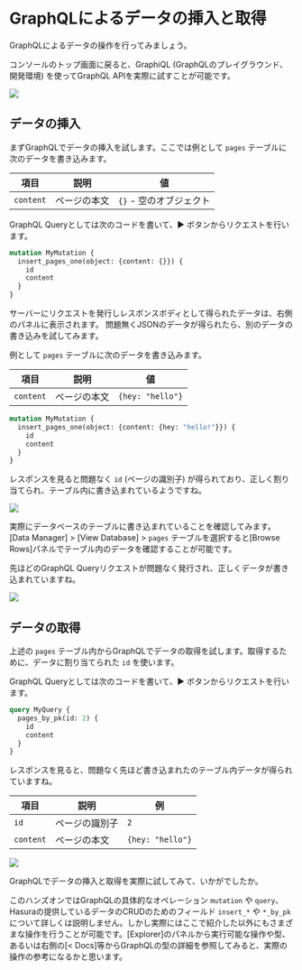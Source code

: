 # GraphQLによるデータの挿入と取得

GraphQLによるデータの操作を行ってみましょう。

コンソールのトップ画面に戻ると、GraphiQL (GraphQLのプレイグラウンド、開発環境) を使ってGraphQL APIを実際に試すことが可能です。

![](https://lh3.googleusercontent.com/ygTdByArh1HC1hmh_Eq76ExXmcy0bq2k2y4uBgS3Gdqs7VPb9SjsjuPa_vB5o55Wt69yswx-UHHbjhLdQLH0Cnd2zLMKIWU8wKpQ_zPXmpKki6H5ugVg8B7qDwfY2qnZthheXM-h9w=w1280)

## データの挿入

まずGraphQLでデータの挿入を試します。ここでは例として `pages` テーブルに次のデータを書き込みます。

| 項目      | 説明         | 値                      |
| --------- | ------------ | ----------------------- |
| `content` | ページの本文 | `{}` - 空のオブジェクト |

GraphQL Queryとしては次のコードを書いて、▶ ボタンからリクエストを行います。

<!-- prettier-ignore-start -->
```graphql
mutation MyMutation {
  insert_pages_one(object: {content: {}}) {
    id
    content
  }
}
```
<!-- prettier-ignore-end -->

サーバーにリクエストを発行しレスポンスボディとして得られたデータは、右側のパネルに表示されます。
問題無くJSONのデータが得られたら、別のデータの書き込みを試してみます。

例として `pages` テーブルに次のデータを書き込みます。

| 項目      | 説明         | 値               |
| --------- | ------------ | ---------------- |
| `content` | ページの本文 | `{hey: "hello"}` |

<!-- prettier-ignore-start -->
```graphql
mutation MyMutation {
  insert_pages_one(object: {content: {hey: "hello!"}}) {
    id
    content
  }
}
```
<!-- prettier-ignore-end -->

レスポンスを見ると問題なく `id` (ページの識別子) が得られており、正しく割り当てられ、テーブル内に書き込まれているようですね。

![](https://lh3.googleusercontent.com/jJ11PeUPl-HOu38_Om5KSwm0WguYTopL9Gw1SXX7x9RxRfiBfNNp9Su6FtzzEwsQGZNm8HUX76McMs1YfuhnU9tJWgZoJfpma7_Zk8U2SaOgizNV-G4TA4eKIE5yR5cglZai43It2g=w1280)

実際にデータベースのテーブルに書き込まれていることを確認してみます。[Data Manager] > [View Database] > `pages` テーブルを選択すると[Browse Rows]パネルでテーブル内のデータを確認することが可能です。

先ほどのGraphQL Queryリクエストが問題なく発行され、正しくデータが書き込まれていますね。

![](https://lh3.googleusercontent.com/2ExXahoxvOy25dwNkM8YhlVdlo_3T5kjqGDSRzDfV2O3TV3gjK2F03zp_ewSuafsH_nyS0voOsX5G6uahxSgNRp-BpYpQSCFE36v85D_sEaSnfMcGwPnQMI7kWqsV0X1aUAQhnUgqg=w1280)

## データの取得

上述の `pages` テーブル内からGraphQLでデータの取得を試します。取得するために、データに割り当てられた `id` を使います。

GraphQL Queryとしては次のコードを書いて、▶ ボタンからリクエストを行います。

<!-- prettier-ignore-start -->
```graphql
query MyQuery {
  pages_by_pk(id: 2) {
    id
    content
  }
}
```
<!-- prettier-ignore-end -->

レスポンスを見ると、問題なく先ほど書き込まれたのテーブル内データが得られていますね。

| 項目      | 説明           | 例               |
| --------- | -------------- | ---------------- |
| `id`      | ページの識別子 | `2`              |
| `content` | ページの本文   | `{hey: "hello"}` |

![](https://lh3.googleusercontent.com/WE8Pqbr0M-RwfGTxoq8uPyZcLkjppcP_g5HVGastYV_pr7Q_mYB9svilyeTRF7G0WK7g4Xgi19AgamY-8h9xuo_05AKb5r96dtiJJpWe7IX7aJjCs9fBssMxhAZUfDA1OsJ1NZ_Yvw=w1280)

GraphQLでデータの挿入と取得を実際に試してみて、いかがでしたか。

このハンズオンではGraphQLの具体的なオペレーション `mutation` や `query`、Hasuraの提供しているデータのCRUDのためのフィールド `insert_*` や `*_by_pk` について詳しくは説明しません。しかし実際にはここで紹介した以外にもさまざまな操作を行うことが可能です。[Explorer]のパネルから実行可能な操作や型、あるいは右側の[< Docs]等からGraphQLの型の詳細を参照してみると、実際の操作の参考になるかと思います。
